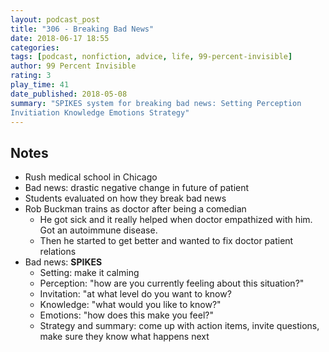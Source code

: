 ```yaml
---
layout: podcast_post
title: "306 - Breaking Bad News"
date: 2018-06-17 18:55
categories:
tags: [podcast, nonfiction, advice, life, 99-percent-invisible]
author: 99 Percent Invisible
rating: 3
play_time: 41
date_published: 2018-05-08
summary: "SPIKES system for breaking bad news: Setting Perception
Invitiation Knowledge Emotions Strategy"
---
```


## Notes

* Rush medical school in Chicago
* Bad news: drastic negative change in future of patient
* Students evaluated on how they break bad news
* Rob Buckman trains as doctor after being a comedian
  * He got sick and it really helped when doctor empathized with him.  Got
    an autoimmune disease.
  * Then he started to get better and wanted to fix doctor patient relations
* Bad news: **SPIKES**
  * Setting: make it calming
  * Perception: "how are you currently feeling about this situation?"
  * Invitation: "at what level do you want to know?
  * Knowledge: "what would you like to know?"
  * Emotions: "how does this make you feel?"
  * Strategy and summary: come up with action items, invite questions,
    make sure they know what happens next
